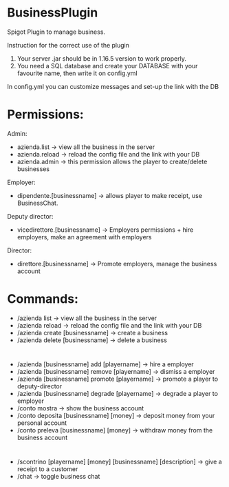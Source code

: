 # BusinessPlugin
Spigot Plugin to manage business.

Instruction for the correct use of the plugin
1. Your server .jar should be in 1.16.5 version to work properly.
2. You need a SQL database and create your DATABASE with your favourite name, then write it on config.yml

In config.yml you can customize messages and set-up the link with the DB

# Permissions:
Admin:
- azienda.list -> view all the business in the server
- azienda.reload -> reload the config file and the link with your DB
- azienda.admin -> this permission allows the player to create/delete businesses

Employer:
- dipendente.[businessname] -> allows player to make receipt, use BusinessChat.

Deputy director:
- vicedirettore.[businessname] -> Employers permissions + hire employers, make an agreement with employers

Director:
- direttore.[businessname] -> Promote employers, manage the business account

# Commands:
- /azienda list -> view all the business in the server
- /azienda reload -> reload the config file and the link with your DB
- /azienda create [businessname] -> create a business
- /azienda delete [businessname] -> delete a business
#
- /azienda [businessname] add [playername] -> hire a employer
- /azienda [businessname] remove [playername] -> dismiss a employer
- /azienda [businessname] promote [playername] -> promote a player to deputy-director
- /azienda [businessname] degrade [playername] -> degrade a player to employer
- /conto mostra -> show the business account
- /conto deposita [businessname] [money] -> deposit money from your personal account
- /conto preleva [businessname] [money] -> withdraw money from the business account
#
- /scontrino [playername] [money] [businessname] [description] -> give a receipt to a customer
- /chat -> toggle business chat


